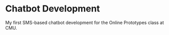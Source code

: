 # Chatbot Development

My first SMS-based chatbot development for the Online Prototypes class at CMU.
